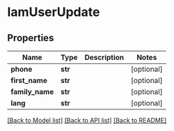 # IamUserUpdate


## Properties
Name | Type | Description | Notes
------------ | ------------- | ------------- | -------------
**phone** | **str** |  | [optional] 
**first_name** | **str** |  | [optional] 
**family_name** | **str** |  | [optional] 
**lang** | **str** |  | [optional] 

[[Back to Model list]](../README.md#documentation-for-models) [[Back to API list]](../README.md#documentation-for-api-endpoints) [[Back to README]](../README.md)


